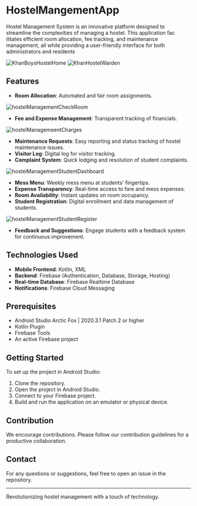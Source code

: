 # HostelMangementApp
Hostel Management System is an innovative platform designed to streamline the complexities of managing a hostel. This application fac
ilitates efficient room allocation, fee tracking, and maintenance management, all while providing a user-friendly interface for both administrators and residents

![KhanBoysHostelHome](https://github.com/Aban3049/HostelMangementApp/assets/157634467/5b9025f3-cb93-4a05-a93f-0b5d2e9e1ffa)  ![KhanHostelWarden](https://github.com/Aban3049/HostelMangementApp/assets/157634467/d3dee88a-54e9-4b6c-85b9-d6787adfc9be)


## Features
- **Room Allocation**: Automated and fair room assignments.
  
![hostelManagementCheckRoom](https://github.com/Aban3049/HostelMangementApp/assets/157634467/2879f087-2757-46d9-86a2-25aad07780ec)
  
- **Fee and Expense Management**: Transparent tracking of financials.
  
![hostelManagemeentCharges](https://github.com/Aban3049/HostelMangementApp/assets/157634467/1b21c863-2cdc-4871-88fc-facfbe39b2fd)

- **Maintenance Requests**: Easy reporting and status tracking of hostel maintenance issues.
- **Visitor Log**: Digital log for visitor tracking.
- **Complaint System**: Quick lodging and resolution of student complaints.
  
![hostelManagementStudentDashboard](https://github.com/Aban3049/HostelMangementApp/assets/157634467/83f26ce4-faf6-4e5d-9888-c278187744a2)

- **Mess Menu**: Weekly mess menu at students' fingertips.
- **Expense Transparency**: Real-time access to fare and mess expenses.
- **Room Availability**: Instant updates on room occupancy.
- **Student Registration**: Digital enrollment and data management of students.
  
![hostelManagementStudentRegister](https://github.com/Aban3049/HostelMangementApp/assets/157634467/9beeb4fc-3380-41a1-bb10-bffd0447c7ba)
 
- **Feedback and Suggestions**: Engage students with a feedback system for continuous improvement.

## Technologies Used
- **Mobile Frontend**: Kotlin, XML
- **Backend**: Firebase (Authentication, Database, Storage, Hosting)
- **Real-time Database**: Firebase Realtime Database
- **Notifications**: Firebase Cloud Messaging

## Prerequisites
- Android Studio Arctic Fox | 2020.3.1 Patch 2 or higher
- Kotlin Plugin
- Firebase Tools
- An active Firebase project

## Getting Started
To set up the project in Android Studio:
1. Clone the repository.
2. Open the project in Android Studio.
3. Connect to your Firebase project.
4. Build and run the application on an emulator or physical device.

## Contribution
We encourage contributions. Please follow our contribution guidelines for a productive collaboration.

## Contact
For any questions or suggestions, feel free to open an issue in the repository.

---

Revolutionizing hostel management with a touch of technology.
